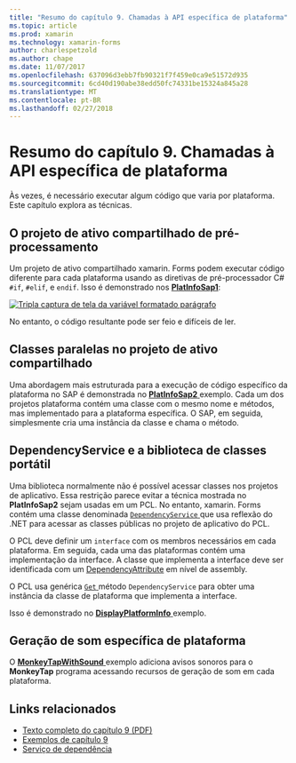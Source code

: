 ```yaml
---
title: "Resumo do capítulo 9. Chamadas à API específica de plataforma"
ms.topic: article
ms.prod: xamarin
ms.technology: xamarin-forms
author: charlespetzold
ms.author: chape
ms.date: 11/07/2017
ms.openlocfilehash: 637096d3ebb7fb90321f7f459e0ca9e51572d935
ms.sourcegitcommit: 6cd40d190abe38edd50fc74331be15324a845a28
ms.translationtype: MT
ms.contentlocale: pt-BR
ms.lasthandoff: 02/27/2018
---
```

# <a name="summary-of-chapter-9-platform-specific-api-calls"></a>Resumo do capítulo 9. Chamadas à API específica de plataforma

Às vezes, é necessário executar algum código que varia por plataforma. Este capítulo explora as técnicas.

## <a name="preprocessing-in-the-shared-asset-project"></a>O projeto de ativo compartilhado de pré-processamento

Um projeto de ativo compartilhado xamarin. Forms podem executar código diferente para cada plataforma usando as diretivas de pré-processador C# `#if`, `#elif`, e `endif`. Isso é demonstrado nos [ **PlatInfoSap1**](https://github.com/xamarin/xamarin-forms-book-samples/tree/master/Chapter09/PlatInfoSap1):

[![Tripla captura de tela da variável formatado parágrafo](images/ch09fg01-small.png "modelo do dispositivo e o sistema operacional")](images/ch09fg01-large.png "modelo do dispositivo e o sistema operacional")

No entanto, o código resultante pode ser feio e difíceis de ler.

## <a name="parallel-classes-in-the-shared-asset-project"></a>Classes paralelas no projeto de ativo compartilhado

Uma abordagem mais estruturada para a execução de código específico da plataforma no SAP é demonstrada no [ **PlatInfoSap2** ](https://github.com/xamarin/xamarin-forms-book-samples/tree/master/Chapter09/PlatInfoSap2) exemplo. Cada um dos projetos plataforma contém uma classe com o mesmo nome e métodos, mas implementado para a plataforma específica. O SAP, em seguida, simplesmente cria uma instância da classe e chama o método.

## <a name="dependencyservice-and-the-portable-class-library"></a>DependencyService e a biblioteca de classes portátil

Uma biblioteca normalmente não é possível acessar classes nos projetos de aplicativo. Essa restrição parece evitar a técnica mostrada no **PlatInfoSap2** sejam usadas em um PCL. No entanto, xamarin. Forms contém uma classe denominada [ `DependencyService` ](https://developer.xamarin.com/api/type/Xamarin.Forms.DependencyService/) que usa reflexão do .NET para acessar as classes públicas no projeto de aplicativo do PCL.

O PCL deve definir um `interface` com os membros necessários em cada plataforma. Em seguida, cada uma das plataformas contém uma implementação da interface. A classe que implementa a interface deve ser identificada com um [DependencyAttribute](https://developer.xamarin.com/api/type/Xamarin.Forms.DependencyAttribute/) em nível de assembly.

O PCL usa genérica [ `Get` ](https://developer.xamarin.com/api/member/Xamarin.Forms.DependencyService.Get{T}/p/Xamarin.Forms.DependencyFetchTarget/) método `DependencyService` para obter uma instância da classe de plataforma que implementa a interface.

Isso é demonstrado no [ **DisplayPlatformInfo** ](https://github.com/xamarin/xamarin-forms-book-samples/tree/master/Chapter09/DisplayPlatformInfo) exemplo.

## <a name="platform-specific-sound-generation"></a>Geração de som específica de plataforma

O [ **MonkeyTapWithSound** ](https://github.com/xamarin/xamarin-forms-book-samples/tree/master/Chapter09/MonkeyTapWithSound) exemplo adiciona avisos sonoros para o **MonkeyTap** programa acessando recursos de geração de som em cada plataforma.



## <a name="related-links"></a>Links relacionados

- [Texto completo do capítulo 9 (PDF)](https://download.xamarin.com/developer/xamarin-forms-book/XamarinFormsBook-Ch09-Apr2016.pdf)
- [Exemplos de capítulo 9](https://github.com/xamarin/xamarin-forms-book-samples/tree/master/Chapter09)
- [Serviço de dependência](~/xamarin-forms/app-fundamentals/dependency-service/index.md)
